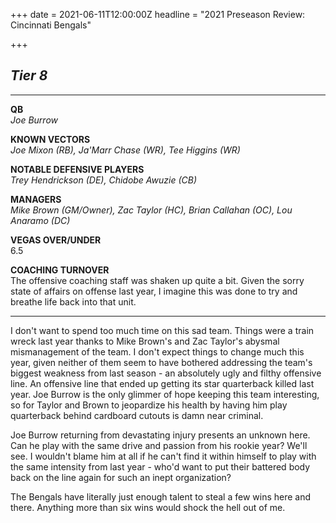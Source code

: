 +++
date = 2021-06-11T12:00:00Z
headline = "2021 Preseason Review: Cincinnati Bengals"

+++
## **_Tier 8_**

***

**QB**  
_Joe Burrow_

**KNOWN VECTORS**  
_Joe Mixon (RB), Ja'Marr Chase (WR), Tee Higgins (WR)_

**NOTABLE DEFENSIVE PLAYERS**  
_Trey Hendrickson (DE), Chidobe Awuzie (CB)_

**MANAGERS**  
_Mike Brown (GM/Owner), Zac Taylor (HC), Brian Callahan (OC), Lou Anaramo (DC)_

**VEGAS OVER/UNDER**  
6\.5

**COACHING TURNOVER**  
The offensive coaching staff was shaken up quite a bit. Given the sorry state of affairs on offense last year, I imagine this was done to try and breathe life back into that unit.

***

I don't want to spend too much time on this sad team. Things were a train wreck last year thanks to Mike Brown's and Zac Taylor's abysmal mismanagement of the team. I don't expect things to change much this year, given neither of them seem to have bothered addressing the team's biggest weakness from last season - an absolutely ugly and filthy offensive line. An offensive line that ended up getting its star quarterback killed last year. Joe Burrow is the only glimmer of hope keeping this team interesting, so for Taylor and Brown to jeopardize his health by having him play quarterback behind cardboard cutouts is damn near criminal.

Joe Burrow returning from devastating injury presents an unknown here. Can he play with the same drive and passion from his rookie year? We'll see. I wouldn't blame him at all if he can't find it within himself to play with the same intensity from last year - who'd want to put their battered body back on the line again for such an inept organization? 

The Bengals have literally just enough talent to steal a few wins here and there. Anything more than six wins would shock the hell out of me.  
